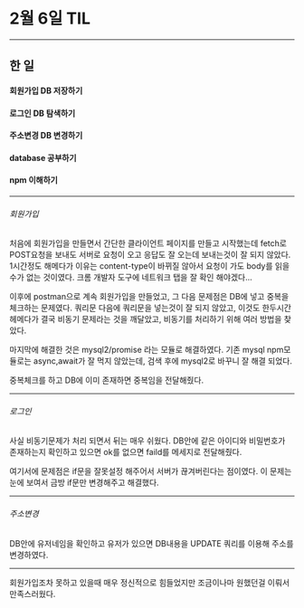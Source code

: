 # 2월 6일 TIL

------

## 한 일

#### 회원가입 DB 저장하기

#### 로그인 DB 탐색하기

#### 주소변경 DB 변경하기

#### database 공부하기

#### npm 이해하기

------

###### 회원가입

처음에 회원가입을 만들면서 간단한 클라이언트 페이지를 만들고 시작했는데 fetch로 POST요청을 보내도 서버로 요청이 오고 응답도 잘 오는데 보내는것이 잘 되지 않았다. 1시간정도 해메다가 이유는 content-type이 바뀌질 않아서 요청이 가도 body를 읽을수가 없는 것이였다. 크롬 개발자 도구에 네트워크 탭을 잘 확인 해야겠다...

이후에 postman으로 계속 회원가입을 만들었고, 그 다음 문제점은 DB에 넣고 중복을 체크하는 문제였다. 쿼리문 다음에 쿼리문을 넣는것이 잘 되지 않았고, 이것도 한두시간 헤메다가 결국 비동기 문제라는 것을 깨달았고, 비동기를 처리하기 위해 여러 방법을 찾았다.

마지막에 해결한 것은 mysql2/promise 라는 모듈로 해결하였다. 기존 mysql npm모듈로는 async,await가 잘 먹지 않았는데, 검색 후에 mysql2로 바꾸니 잘 해결 되었다.

중복체크를 하고 DB에 이미 존재하면 중복임을 전달해줬다.

-----

###### 로그인

사실 비동기문제가 처리 되면서 뒤는 매우 쉬웠다. DB안에 같은 아이디와 비밀번호가 존재하는지 확인하고 있으면 ok를 없으면 faild를 메세지로 전달해줬다.

여기서에 문제점은 if문을 잘못설정 해주어서 서버가 끊겨버린다는 점이였다. 이 문제는 눈에 보여서 금방 if문만 변경해주고 해결했다.

----

###### 주소변경

DB안에 유저네임을 확인하고 유저가 있으면 DB내용을 UPDATE 쿼리를 이용해 주소를 변경하였다.

-----

회원가입조차 못하고 있을때 매우 정신적으로 힘들었지만 조금이나마 원했던걸 이뤄서 만족스러웠다.